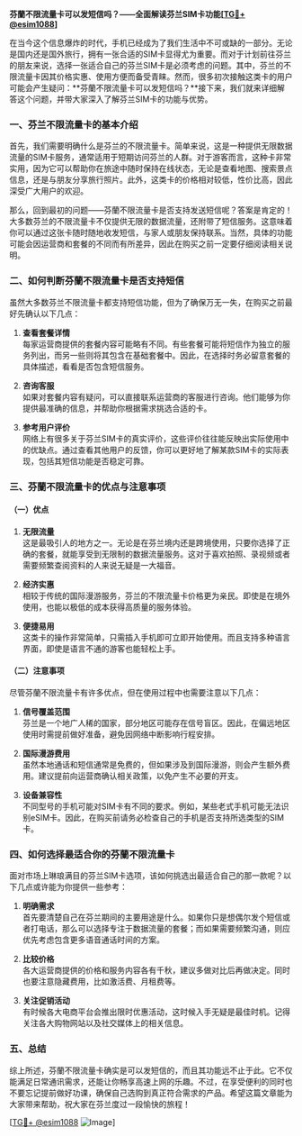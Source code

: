 **芬蘭不限流量卡可以发短信吗？——全面解读芬兰SIM卡功能[[TG💪+ @esim1088](https://t.me/s/esim1088)]**

在当今这个信息爆炸的时代，手机已经成为了我们生活中不可或缺的一部分。无论是国内还是国外旅行，拥有一张合适的SIM卡显得尤为重要。而对于计划前往芬兰的朋友来说，选择一张适合自己的芬兰SIM卡是必须考虑的问题。其中，芬兰的不限流量卡因其价格实惠、使用方便而备受青睐。然而，很多初次接触这类卡的用户可能会产生疑问：**芬蘭不限流量卡可以发短信吗？**接下来，我们就来详细解答这个问题，并带大家深入了解芬兰SIM卡的功能与优势。

### 一、芬兰不限流量卡的基本介绍

首先，我们需要明确什么是芬兰的不限流量卡。简单来说，这是一种提供无限数据流量的SIM卡服务，通常适用于短期访问芬兰的人群。对于游客而言，这种卡非常实用，因为它可以帮助你在旅途中随时保持在线状态，无论是查看地图、搜索景点信息，还是与朋友分享旅行照片。此外，这类卡的价格相对较低，性价比高，因此深受广大用户的欢迎。

那么，回到最初的问题——芬蘭不限流量卡是否支持发送短信呢？答案是肯定的！大多数芬兰的不限流量卡不仅提供无限的数据流量，还附带了短信服务。这意味着你可以通过这张卡随时随地收发短信，与家人或朋友保持联系。当然，具体的功能可能会因运营商和套餐的不同而有所差异，因此在购买之前一定要仔细阅读相关说明。

### 二、如何判断芬蘭不限流量卡是否支持短信

虽然大多数芬兰不限流量卡都支持短信功能，但为了确保万无一失，在购买之前最好先确认以下几点：

1. **查看套餐详情**  
   每家运营商提供的套餐内容可能略有不同。有些套餐可能将短信作为独立的服务列出，而另一些则将其包含在基础套餐中。因此，在选择时务必留意套餐的具体描述，看看是否包含短信服务。

2. **咨询客服**  
 如果对套餐内容有疑问，可以直接联系运营商的客服进行咨询。他们能够为你提供最准确的信息，并帮助你根据需求挑选合适的卡。

3. **参考用户评价**  
 网络上有很多关于芬兰SIM卡的真实评价，这些评价往往能反映出实际使用中的优缺点。通过查看其他用户的反馈，你可以更好地了解某款SIM卡的实际表现，包括其短信功能是否稳定可靠。

### 三、芬蘭不限流量卡的优点与注意事项

#### （一）优点

1. **无限流量**  
   这是最吸引人的地方之一。无论是在芬兰境内还是跨境使用，只要你选择了正确的套餐，就能享受到无限制的数据流量服务。这对于喜欢拍照、录视频或者需要频繁查阅资料的人来说无疑是一大福音。

2. **经济实惠**  
   相较于传统的国际漫游服务，芬兰的不限流量卡价格更为亲民。即使是在境外使用，也能以极低的成本获得高质量的服务体验。

3. **便捷易用**  
   这类卡的操作非常简单，只需插入手机即可立即开始使用。而且支持多种语言界面，即使是语言不通的游客也能轻松上手。

#### （二）注意事项

尽管芬蘭不限流量卡有许多优点，但在使用过程中也需要注意以下几点：

1. **信号覆盖范围**  
   芬兰是一个地广人稀的国家，部分地区可能存在信号盲区。因此，在偏远地区使用时需提前做好准备，避免因网络中断影响行程安排。

2. **国际漫游费用**  
   虽然本地通话和短信通常是免费的，但如果涉及到国际漫游，则会产生额外费用。建议提前向运营商确认相关政策，以免产生不必要的开支。

3. **设备兼容性**  
   不同型号的手机可能对SIM卡有不同的要求。例如，某些老式手机可能无法识别eSIM卡。因此，在购买前请务必检查自己的手机是否支持所选类型的SIM卡。

### 四、如何选择最适合你的芬蘭不限流量卡

面对市场上琳琅满目的芬兰SIM卡选项，该如何挑选出最适合自己的那一款呢？以下几点或许能为你提供一些参考：

1. **明确需求**  
   首先要清楚自己在芬兰期间的主要用途是什么。如果你只是想偶尔发个短信或者打电话，那么可以选择专注于数据流量的套餐；而如果需要频繁沟通，则应优先考虑包含更多语音通话时间的方案。

2. **比较价格**  
   各大运营商提供的价格和服务内容各有千秋，建议多做对比后再做决定。同时也要注意隐藏费用，比如激活费、月租费等。

3. **关注促销活动**  
   有时候各大电商平台会推出限时优惠活动，这时候入手无疑是最佳时机。记得关注各大购物网站以及社交媒体上的相关信息。

### 五、总结

综上所述，芬蘭不限流量卡确实是可以发短信的，而且其功能远不止于此。它不仅能满足日常通讯需求，还能让你畅享高速上网的乐趣。不过，在享受便利的同时也不要忘记提前做好功课，确保自己选购到真正符合需求的产品。希望这篇文章能为大家带来帮助，祝大家在芬兰度过一段愉快的旅程！

[[TG💪+ @esim1088](https://t.me/s/esim1088) ![Image](https://i.postimg.cc/4NQfJmqS/Snipaste-2025-05-13-00-14-12.png)]